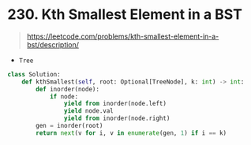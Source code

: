 # 230. Kth Smallest Element in a BST
> https://leetcode.com/problems/kth-smallest-element-in-a-bst/description/

- `Tree`

```py
class Solution:
    def kthSmallest(self, root: Optional[TreeNode], k: int) -> int:
        def inorder(node):
            if node:
                yield from inorder(node.left)
                yield node.val
                yield from inorder(node.right)
        gen = inorder(root)
        return next(v for i, v in enumerate(gen, 1) if i == k)
```